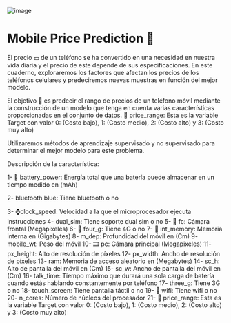 


![image](https://github.com/user-attachments/assets/c7deebd2-929b-4511-9efb-57ef33622a9d)




# Mobile Price Prediction 📲

El precio 💵 de un teléfono se ha convertido en una necesidad en nuestra vida diaria y el precio de este depende de sus especificaciones. En este cuaderno, exploraremos los factores que afectan los precios de los teléfonos celulares y predeciremos nuevas muestras en función del mejor modelo.

El objetivo 🎯 es predecir el rango de precios de un teléfono móvil mediante la construcción de un modelo que tenga en cuenta varias características proporcionadas en el conjunto de datos. 🤑 price_range: Esta es la variable Target con valor 0: (Costo bajo), 1: (Costo medio), 2: (Costo alto) y 3: (Costo muy alto)

Utilizaremos métodos de aprendizaje supervisado y no supervisado  para determinar el mejor modelo para este problema.

Descripción de la característica:

1- 🔋 battery_power: Energía total que una batería puede almacenar en un tiempo medido en (mAh)

2- bluetooth blue: Tiene bluetooth o no

3- ⌚clock_speed: Velocidad a la que el microprocesador ejecuta instrucciones
4- dual_sim: Tiene soporte dual sim o no
5- 📸 fc: Cámara frontal (Megapixeles)
6- 📶 four_g: Tiene 4G o no
7- 📀 int_memory: Memoria interna en (Gigabytes)
8- m_dep: Profundidad del móvil en (Cm)
9- mobile_wt: Peso del móvil
10- 🎞️ pc: Cámara principal (Megapixeles)
11- px_height: Alto de resolución de píxeles
12- px_width: Ancho de resolución de píxeles
13- ram: Memoria de acceso aleatorio en (Megabytes)
14- sc_h: Alto de pantalla del móvil en (Cm)
15- sc_w: Ancho de pantalla del móvil en (Cm)
16- talk_time: Tiempo máximo que durará una sola carga de batería cuando estás hablando constantemente por teléfono
17- three_g: Tiene 3G o no
18- touch_screen: Tiene pantalla táctil o no
19- 🛜 wifi: Tiene wifi o no
20- n_cores: Número de núcleos del procesador
21- 🤑 price_range: Esta es la variable Target con valor 0: (Costo bajo), 1: (Costo medio), 2: (Costo alto) y 3: (Costo muy alto)

